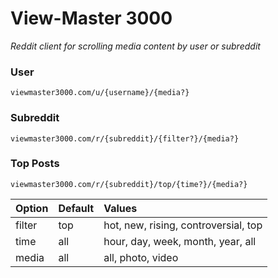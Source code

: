 # View-Master 3000

_Reddit client for scrolling media content by user or subreddit_

### User

```url
viewmaster3000.com/u/{username}/{media?}
```

### Subreddit

```url
viewmaster3000.com/r/{subreddit}/{filter?}/{media?}
```

### Top Posts

```url
viewmaster3000.com/r/{subreddit}/top/{time?}/{media?}
```

<table>
  <thead>
    <tr>
      <th align="left">Option</th>
      <th align="left">Default</th>
      <th align="left">Values</th>
    </tr>
  </thead>
  <tbody>
    <tr>
      <td valign="top">filter</td>
      <td valign="top">top</td>
      <td valign="top">hot, new, rising, controversial, top</td>
    </tr>
    <tr>
      <td valign="top">time</td>
      <td valign="top">all</td>
      <td valign="top">hour, day, week, month, year, all</td>
    </tr>
    <tr>
      <td valign="top">media</td>
      <td valign="top">all</td>
      <td valign="top">all, photo, video</td>
    </tr>
  </tbody>
</table>
